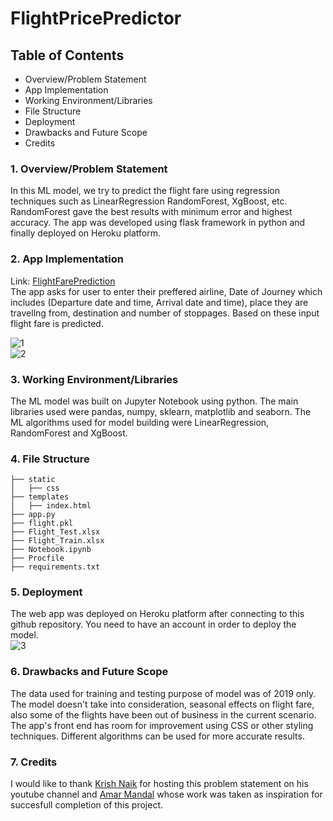 # FlightPricePredictor

## Table of Contents
* Overview/Problem Statement
* App Implementation
* Working Environment/Libraries
* File Structure 
* Deployment
* Drawbacks and Future Scope
* Credits

### 1. Overview/Problem Statement
In this ML model, we try to predict the flight fare using regression techniques such as LinearRegression RandomForest, XgBoost, etc. RandomForest gave the best results with minimum error and highest accuracy. The app was developed using flask framework in python and finally deployed on Heroku platform.

### 2. App Implementation  
Link: [FlightFarePrediction](https://flightpricepredictor99.herokuapp.com/)  
The app asks for user to enter their preffered airline, Date of Journey which includes (Departure date and time, Arrival date and time), place they are travellng from, destination and number of stoppages. Based on these input flight fare is predicted.  

![1](https://user-images.githubusercontent.com/83957848/119222295-39977f00-bb11-11eb-88de-5d48ef77a728.JPG)  
![2](https://user-images.githubusercontent.com/83957848/119222303-43b97d80-bb11-11eb-87cf-aa0ba72b88c5.JPG)


### 3. Working Environment/Libraries
The ML model was built on Jupyter Notebook using python. The main libraries used were pandas, numpy, sklearn, matplotlib and seaborn. The ML algorithms used for model building were LinearRegression, RandomForest and XgBoost.

### 4. File Structure
```
├── static 
│   ├── css
├── templates
│   ├── index.html
├── app.py
├── flight.pkl
├── Flight_Test.xlsx
├── Flight_Train.xlsx
├── Notebook.ipynb
├── Procfile
├── requirements.txt
```

### 5. Deployment
The web app was deployed on Heroku platform after connecting to this github repository. You need to have an account in order to deploy the model.  
![3](https://user-images.githubusercontent.com/83957848/119222443-06092480-bb12-11eb-8102-086761ded15b.JPG)



### 6. Drawbacks and Future Scope
The data used for training and testing purpose of model was of 2019 only. The model doesn't take into consideration, seasonal effects on flight fare, also some of the flights have been out of business in the current scenario. The app's front end has room for improvement using CSS or other styling techniques. Different algorithms can be used for more accurate results.

### 7. Credits
I would like to thank [Krish Naik](https://github.com/krishnaik06) for hosting this problem statement on his youtube channel and [Amar Mandal](https://github.com/Mandal-21) whose work was taken as inspiration for succesfull completion of this project.  


